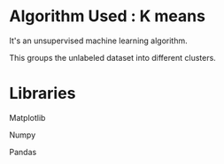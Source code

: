 # Algorithm Used : K means
It's an unsupervised machine learning algorithm.

This groups the unlabeled dataset into different clusters.

# Libraries
Matplotlib

Numpy

Pandas




